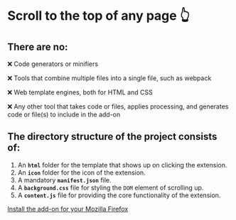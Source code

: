 # Scroll to the top of any page :point_up_2:

## There are no:

❌ Code generators or minifiers

❌ Tools that combine multiple files into a single file, such as webpack

❌ Web template engines, both for HTML and CSS

❌ Any other tool that takes code or files, applies processing, and generates code or file(s) to include in the add-on

## The directory structure of the project consists of:

1. An **`html`** folder for the template that shows up on clicking the extension.
2. An **`icon`** folder for the icon of the extension.
3. A mandatory **`manifest.json`** file.
4. A **`background.css`** file for styling the `DOM` element of scrolling up.
5. A **`content.js`** file for providing the core functionality of the extension.

[Install the add-on for your Mozilla Firefox](https://addons.mozilla.org/en-US/firefox/addon/scroll-to-the-top-of-any-page/ "Mozilla add-ons page")
